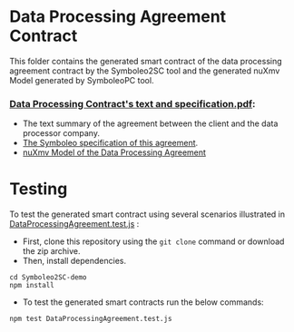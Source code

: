 # Data Processing Agreement Contract
This folder contains the generated smart contract of the data processing agreement contract by the Symboleo2SC tool and the generated nuXmv Model generated by SymboleoPC tool. 

### [Data Processing Contract's text and specification.pdf](DataProcessingContractTextSpecification.pdf):
- The text summary of the agreement between the client and the data processor company.
- [The Symboleo specification of this agreement](AtosDataProcessing.symboleo).
- [nuXmv Model of the Data Processing Agreement](DataProcessingAgreement.smv)
# Testing
To test the generated smart contract using several scenarios illustrated in [DataProcessingAgreement.test.js](DataProcessingAgreement.test.js) :
- First, clone this repository using the `git clone` command or download the zip archive.
- Then, install dependencies.
```shell
cd Symboleo2SC-demo
npm install
```
- To test the generated smart contracts run the below commands:
```shell
npm test DataProcessingAgreement.test.js

```

